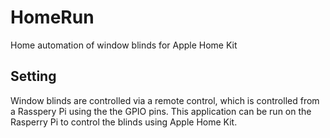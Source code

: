 # HomeRun

Home automation of window blinds for Apple Home Kit

## Setting

Window blinds are controlled via a remote control, which is controlled from a Rasspery Pi using the the GPIO pins. This application can be run on the Rasperry Pi to control the blinds using Apple Home Kit. 
